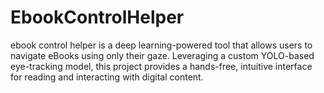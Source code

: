 # EbookControlHelper
ebook control helper is a deep learning-powered tool that allows users to navigate eBooks using only their gaze. Leveraging a custom YOLO-based eye-tracking model, this project provides a hands-free, intuitive interface for reading and interacting with digital content.
